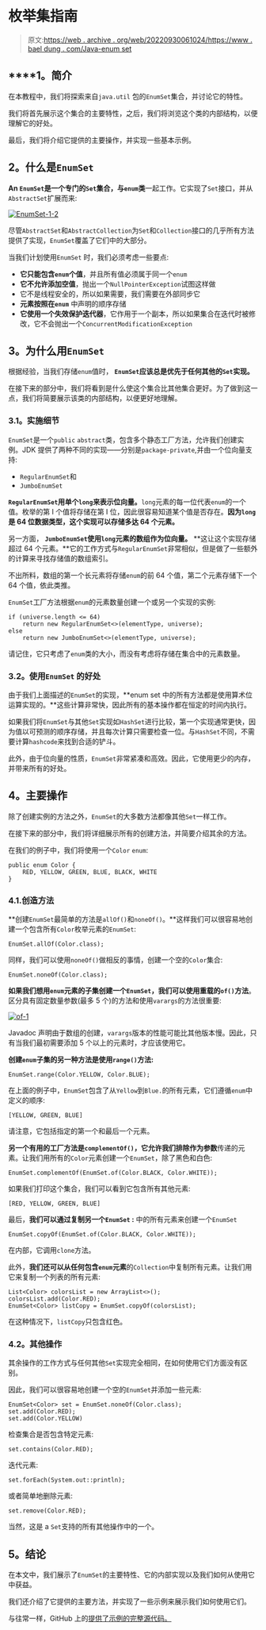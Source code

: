 # 枚举集指南

> 原文:[https://web . archive . org/web/20220930061024/https://www . bael dung . com/Java-enum set](https://web.archive.org/web/20220930061024/https://www.baeldung.com/java-enumset)

## ****1。**简介**

在本教程中，我们将探索来自`java.util` 包的`EnumSet`集合，并讨论它的特性。

我们将首先展示这个集合的主要特性，之后，我们将浏览这个类的内部结构，以便理解它的好处。

最后，我们将介绍它提供的主要操作，并实现一些基本示例。

## **2。什么是`EnumSet`**

**An `EnumSet`是一个专门的`Set`集合，与`enum`类**一起工作。它实现了`Set`接口，并从`AbstractSet`扩展而来:

[![EnumSet-1-2](img/f0b9907694b3fab26c9ea16723bae033.png)](/web/20221001012132/https://www.baeldung.com/wp-content/uploads/2018/10/EnumSet-1-2.jpg)

尽管`AbstractSet`和`AbstractCollection`为`Set`和`Collection`接口的几乎所有方法提供了实现，`EnumSet`覆盖了它们中的大部分。

当我们计划使用`EnumSet` 时，我们必须考虑一些要点:

*   **它只能包含`enum`个值**，并且所有值必须属于同一个`enum`
*   **它不允许添加空值**，抛出一个`NullPointerException`试图这样做
*   它不是线程安全的，所以如果需要，我们需要在外部同步它
*   **元素按照在`enum`** 中声明的顺序存储
*   **它使用一个失效保护迭代器**，它作用于一个副本，所以如果集合在迭代时被修改，它不会抛出一个`ConcurrentModificationException`

## **3。为什么用`EnumSet`**

根据经验，当我们存储`enum`值时， **`EnumSet`应该总是优先于任何其他的`Set`实现。**

在接下来的部分中，我们将看到是什么使这个集合比其他集合更好。为了做到这一点，我们将简要展示该类的内部结构，以便更好地理解。

### **3.1。实施细节**

`EnumSet`是一个`public` `abstract`类，包含多个静态工厂方法，允许我们创建实例。JDK 提供了两种不同的实现——分别是`package-private`,并由一个位向量支持:

*   `RegularEnumSet`和
*   `JumboEnumSet`

**`RegularEnumSet`用单个`long`来表示位向量。**`long`元素的每一位代表`enum`的一个值。枚举的第 I 个值将存储在第 I 位，因此很容易知道某个值是否存在。**因为`long`是 64 位数据类型，这个实现可以存储多达 64 个元素。**

另一方面， **`JumboEnumSet`使用`long`元素的数组作为位向量。** **这让这个实现存储超过 64 个元素。**它的工作方式与`RegularEnumSet`非常相似，但是做了一些额外的计算来寻找存储值的数组索引。

不出所料，数组的第一个长元素将存储`enum`的前 64 个值，第二个元素存储下一个 64 个值，依此类推。

`EnumSet`工厂方法根据`enum`的元素数量创建一个或另一个实现的实例:

```
if (universe.length <= 64)
    return new RegularEnumSet<>(elementType, universe);
else
    return new JumboEnumSet<>(elementType, universe);
```

请记住，它只考虑了`enum`类的大小，而没有考虑将存储在集合中的元素数量。

### **3.2。使用`EnumSet`** 的好处

由于我们上面描述的`EnumSet`的实现，**enum set 中的所有方法都是使用算术位运算实现的。**这些计算非常快，因此所有的基本操作都在恒定的时间内执行。

如果我们将`EnumSet`与其他`Set`实现如`HashSet`进行比较，第一个实现通常更快，因为值以可预测的顺序存储，并且每次计算只需要检查一位。与`HashSet`不同，不需要计算`hashcode`来找到合适的铲斗。

此外，由于位向量的性质，`EnumSet`非常紧凑和高效。因此，它使用更少的内存，并带来所有的好处。

## **4。主要操作**

除了创建实例的方法之外，`EnumSet`的大多数方法都像其他`Set`一样工作。

在接下来的部分中，我们将详细展示所有的创建方法，并简要介绍其余的方法。

在我们的例子中，我们将使用一个`Color` `enum`:

```
public enum Color {
    RED, YELLOW, GREEN, BLUE, BLACK, WHITE
}
```

### 4.1.创造方法

**创建`EnumSet`最简单的方法是`allOf()`和`noneOf()`。**这样我们可以很容易地创建一个包含所有`Color`枚举元素的`EnumSet`:

```
EnumSet.allOf(Color.class);
```

同样，我们可以使用`noneOf()`做相反的事情，创建一个空的`Color`集合:

```
EnumSet.noneOf(Color.class);
```

**如果我们想用`enum`元素的子集创建一个`EnumSet`，我们可以使用重载的`of()`方法**。区分具有固定数量参数(最多 5 个)的方法和使用`varargs`的方法很重要:

[![of-1](img/bdf2d8e7f0904bc4391d1740db3702a5.png)](/web/20221001012132/https://www.baeldung.com/wp-content/uploads/2018/10/of-1.png)

Javadoc 声明由于数组的创建，`varargs`版本的性能可能比其他版本慢。因此，只有当我们最初需要添加 5 个以上的元素时，才应该使用它。

**创建`enum`子集的另一种方法是使用`range()`方法:**

```
EnumSet.range(Color.YELLOW, Color.BLUE);
```

在上面的例子中，`EnumSet`包含了从`Yellow`到`Blue.`的所有元素，它们遵循`enum`中定义的顺序:

```
[YELLOW, GREEN, BLUE]
```

请注意，它包括指定的第一个和最后一个元素。

**另一个有用的工厂方法是`complementOf()`，它允许我们排除作为参数**传递的元素。让我们用所有的`Color`元素创建一个`EnumSet`，除了黑色和白色:

```
EnumSet.complementOf(EnumSet.of(Color.BLACK, Color.WHITE));
```

如果我们打印这个集合，我们可以看到它包含所有其他元素:

```
[RED, YELLOW, GREEN, BLUE]
```

最后，**我们可以通过复制另一个`EnumSet` :** 中的所有元素来创建一个`EnumSet`

```
EnumSet.copyOf(EnumSet.of(Color.BLACK, Color.WHITE));
```

在内部，它调用`clone`方法。

此外，**我们还可以从任何包含`enum`元素**的`Collection`中复制所有元素。让我们用它来复制一个列表的所有元素:

```
List<Color> colorsList = new ArrayList<>();
colorsList.add(Color.RED);
EnumSet<Color> listCopy = EnumSet.copyOf(colorsList);
```

在这种情况下，`listCopy`只包含红色。

### **4.2。其他操作**

其余操作的工作方式与任何其他`Set`实现完全相同，在如何使用它们方面没有区别。

因此，我们可以很容易地创建一个空的`EnumSet`并添加一些元素:

```
EnumSet<Color> set = EnumSet.noneOf(Color.class);
set.add(Color.RED);
set.add(Color.YELLOW)
```

检查集合是否包含特定元素:

```
set.contains(Color.RED);
```

迭代元素:

```
set.forEach(System.out::println);
```

或者简单地删除元素:

```
set.remove(Color.RED);
```

当然，这是 a `Set`支持的所有其他操作中的一个。

## **5。结论**

在本文中，我们展示了`EnumSet`的主要特性、它的内部实现以及我们如何从使用它中获益。

我们还介绍了它提供的主要方法，并实现了一些示例来展示我们如何使用它们。

与往常一样，GitHub 上的[提供了示例的完整源代码。](https://web.archive.org/web/20221001012132/https://github.com/eugenp/tutorials/tree/master/core-java-modules/core-java-collections-set)